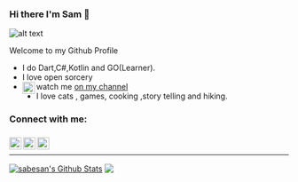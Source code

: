### Hi there I'm Sam 👋

![alt text](https://media.giphy.com/media/12HZukMBlutpoQ/giphy.gif)


Welcome to my Github Profile

- I do Dart,C#,Kotlin and GO(Learner).
- I love open sorcery
- <img align="left" alt="Sabesan | Twitter" width="22px" src="https://cdn2.iconfinder.com/data/icons/social-media-2285/512/1_Youtube_colored_svg-512.png" /> watch me [on my channel](https://www.youtube.com/channel/UCqrK_qUx6OZWxjHOVmZ8Pyg)
- I love cats , games, cooking ,story telling and hiking.


### Connect with me:


###
[<img align="left" alt="Sabesan | Twitter" width="22px" src="https://cdn2.iconfinder.com/data/icons/social-media-2285/512/1_Twitter2_colored_svg-512.png" />][twitter]
[<img align="left" alt="Sabesan | LinkedIn" width="22px" src="https://cdn2.iconfinder.com/data/icons/social-media-2285/512/1_Linkedin_unofficial_colored_svg-512.png" />][linkedin]
[<img align="left" alt="Sabesan | Instagram" width="22px" src="https://cdn2.iconfinder.com/data/icons/social-media-2285/512/1_Instagram_colored_svg_1-512.png" />][instagram]
###
<br />

---

[twitter]: https://twitter.com/sababuvercetti
[instagram]: https://www.instagram.com/sababuvercetti
[linkedin]: https://www.linkedin.com/in/sababuvercetti

<a href="https://github.com/sababuvercetti">
<img align="center" alt="sabesan's Github Stats" src="https://github-readme-stats.codestackr.vercel.app/api?username=sababuvercetti&show_icons=true&hide_border=true&count_private=true&include_all_commits=true&theme=radical" /></a>
<a href="https://github.com/sababuvercetti">
  <img align="center" src="https://github-readme-stats.anuraghazra1.vercel.app/api/top-langs/?username=sababuvercetti&layout=compact&theme=radical" />
</a>



